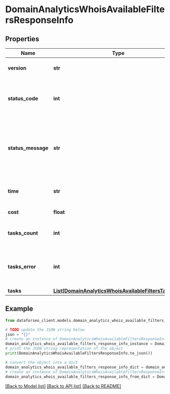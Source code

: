 # DomainAnalyticsWhoisAvailableFiltersResponseInfo


## Properties

Name | Type | Description | Notes
------------ | ------------- | ------------- | -------------
**version** | **str** | the current version of the API | [optional] 
**status_code** | **int** | general status code you can find the full list of the response codes here | [optional] 
**status_message** | **str** | general informational message you can find the full list of general informational messages here | [optional] 
**time** | **str** | total execution time, seconds | [optional] 
**cost** | **float** | total tasks cost, USD | [optional] 
**tasks_count** | **int** | the number of tasks in the tasks array | [optional] 
**tasks_error** | **int** | the number of tasks in the tasks array returned with an error | [optional] 
**tasks** | [**List[DomainAnalyticsWhoisAvailableFiltersTaskInfo]**](DomainAnalyticsWhoisAvailableFiltersTaskInfo.md) |  | [optional] 

## Example

```python
from dataforseo_client.models.domain_analytics_whois_available_filters_response_info import DomainAnalyticsWhoisAvailableFiltersResponseInfo

# TODO update the JSON string below
json = "{}"
# create an instance of DomainAnalyticsWhoisAvailableFiltersResponseInfo from a JSON string
domain_analytics_whois_available_filters_response_info_instance = DomainAnalyticsWhoisAvailableFiltersResponseInfo.from_json(json)
# print the JSON string representation of the object
print(DomainAnalyticsWhoisAvailableFiltersResponseInfo.to_json())

# convert the object into a dict
domain_analytics_whois_available_filters_response_info_dict = domain_analytics_whois_available_filters_response_info_instance.to_dict()
# create an instance of DomainAnalyticsWhoisAvailableFiltersResponseInfo from a dict
domain_analytics_whois_available_filters_response_info_from_dict = DomainAnalyticsWhoisAvailableFiltersResponseInfo.from_dict(domain_analytics_whois_available_filters_response_info_dict)
```
[[Back to Model list]](../README.md#documentation-for-models) [[Back to API list]](../README.md#documentation-for-api-endpoints) [[Back to README]](../README.md)



